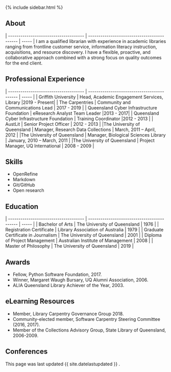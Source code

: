 
{% include sidebar.html %}
## About

| ------------------------------------- | ------------------------------------------- | ----- |
I am a qualified librarian with experience in academic libraries ranging from frontline customer service, information literacy instruction, acquisitions, and resource discovery. I have a flexible, proactive, and collaborative approach combined with a strong focus on quality outcomes for the end client.

## Professional Experience

| ------------------------------------- | ------------------------------------------- | ----- |
| Griffith University      | Head, Academic Engagement Services, Library        |2019 - Present|
| The Carpentries | Community and Communications Lead | 2017 - 2019 |
| Queensland Cyber Infrastructure Foundation | eResearch Analyst Team Leader |2013 - 2017|
| Queensland Cyber Infrastructure Foundation | Training Coordinator |2012 - 2013 |
| AustLit | Senior Project Officer  | 2012 - 2013 |
|The University of Queensland | Manager, Research Data Collections | March, 2011 – April, 2012  |
|The University of Queensland | Manager, Biological Sciences Library | January, 2010 – March, 2011  |
|The University of Queensland | Project Manager, UQ International | 2008 - 2009 |

## Skills

- OpenRefine
- Markdown
- Git/GitHub
- Open research

## Education

| ------------------------------------- | ------------------------------------------- | ----- |
| Bachelor of Arts | The University of Queensland          | 1976 |
| Registration Certificate | Library Association of Australia |  1979 |
| Graduate Certificate in Journalism | The University of Queensland  | 2001 |
| Diploma of Project Management | Australian Institute of Management | 2008 |
| Master of Philosophy | The University of Queensland          | 2019 |

## Awards
- Fellow, Python Software Foundation, 2017.
- Winner, Margaret Waugh Bursary, UQ Alumni Association, 2006.
- ALIA Queensland Library Achiever of the Year, 2003.

## eLearning Resources
- Member, Library Carpentry Governance Group 2018.
- Community-elected member, Software Carpentry Steering Committee (2016, 2017).
- Member of the Collections Advisory Group, State Library of Queensland, 2006-2009.

## Conferences


This page was last updated {{ site.datelastupdated }} .
